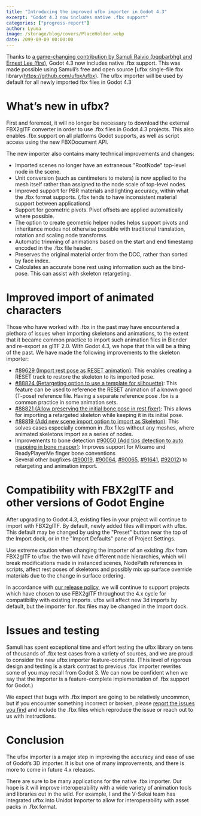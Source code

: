 ```yaml
---
title: "Introducing the improved ufbx importer in Godot 4.3"
excerpt: "Godot 4.3 now includes native .fbx support"
categories: ["progress-report"]
author: Lyuma
image: /storage/blog/covers/PlaceHolder.webp
date: 2099-09-09 00:00:00
---
```


Thanks to [a game-changing contribution by Samuli Raivio (bqqbarbhg) and Ernest Lee (fire)](https://github.com/godotengine/godot/pull/81746), Godot 4.3 now includes native .fbx support. This was made possible using Samuli’s free and open source [ufbx single-file fbx library(https://github.com/ufbx/ufbx). The ufbx importer will be used by default for all newly imported fbx files in Godot 4.3

# What’s new in ufbx?

First and foremost, it will no longer be necessary to download the external FBX2glTF converter in order to use .fbx files in Godot 4.3 projects. This also enables .fbx support on all platforms Godot supports, as well as script access using the new FBXDocument API.

The new importer also contains many technical improvements and changes:
* Imported scenes no longer have an extraneous "RootNode" top-level node in the scene.
* Unit conversion (such as centimeters to meters)  is now applied to the mesh itself rather than assigned to the node scale of top-level nodes.
* Improved support for PBR materials and lighting accuracy, within what the .fbx format supports. (.fbx tends to have inconsistent material support between applications)
* Support for geometric pivots. Pivot offsets are applied automatically where possible.
* The option to create geometric helper nodes helps support pivots and inheritance modes not otherwise possible with traditional translation, rotation and scaling node transforms.
* Automatic trimming of animations based on the start and end timestamp encoded in the .fbx file header.
* Preserves the original material order from the DCC, rather than sorted by face index.
* Calculates an accurate bone rest using information such as the bind-pose. This can assist with skeleton retargeting.

# Improved import of animated characters

Those who have worked with .fbx in the past may have encountered a plethora of issues when importing skeletons and animations, to the extent that it became common practice to import such animation files in Blender and re-export as glTF 2.0. WIth Godot 4.3, we hope that this will be a thing of the past. We have made the following improvements to the skeleton importer:

* [#89629 (Import rest pose as RESET animation)](https://github.com/godotengine/godot/pull/89629): This enables creating a RESET track to restore the skeleton to its imported pose. 
* [#88824 (Retargeting option to use a template for silhouette)](https://github.com/godotengine/godot/pull/88824): This feature can be used to reference the RESET animation of a known good (T-pose) reference file. Having a separate reference pose .fbx is a common practice in some animation sets.
* [#88821 (Allow preserving the initial bone pose in rest fixer)](https://github.com/godotengine/godot/pull/88821): This allows for importing a retargeted skeleton while keeping it in its initial pose.
* [#88819 (Add new scene import option to import as Skeleton)](https://github.com/godotengine/godot/pull/88819): This solves cases especially common in .fbx files without any meshes, where animated skeletons import as a series of nodes.
* Improvements to bone detection [#90050 (Add tips detection to auto mapping in bone mapper)](https://github.com/godotengine/godot/pull/90050): Improves support for Mixamo and ReadyPlayerMe finger bone conventions
* Several other bugfixes ([#90019](https://github.com/godotengine/godot/pull/90019), [#90064](https://github.com/godotengine/godot/pull/90064), [#90065](https://github.com/godotengine/godot/pull/90065), [#91641](https://github.com/godotengine/godot/pull/91641), [#92012](https://github.com/godotengine/godot/pull/92012)) to retargeting and animation import.

# Compatibility with FBX2glTF and other versions of Godot Engine

After upgrading to Godot 4.3, existing files in your project will continue to import with FBX2glTF. By default, newly added files will import with ufbx. This default may be changed by using the "Preset" button near the top of the Import dock, or in the "Import Defaults" pane of Project Settings.

Use extreme caution when changing the importer of an existing .fbx from FBX2glTF to ufbx: the two will have different node hierarchies, which will break modifications made in instanced scenes, NodePath references in scripts, affect rest poses of skeletons and possibly mix up surface override materials due to the change in surface ordering.

In accordance with [our release policy](https://docs.godotengine.org/en/stable/about/release_policy.html#what-are-the-criteria-for-compatibility-across-engine-versions), we will continue to support projects which have chosen to use FBX2glTF throughout the 4.x cycle for compatibility with existing imports. ufbx will affect new 3d imports by default, but the importer for .fbx files may be changed in the Import dock.

# Issues and testing

Samuli has spent exceptional time and effort testing the ufbx library on tens of thousands of .fbx test cases from a variety of sources, and we are proud to consider the new ufbx importer feature-complete. (This level of rigorous design and testing is a stark contrast to previous .fbx importer rewrites some of you may recall from Godot 3. We can now be confident when we say that the importer is a feature-complete implementation of .fbx support for Godot.)

We expect that bugs with .fbx import are going to be relatively uncommon, but if you encounter something incorrect or broken, please [report the issues you find](/godotengine/godot/issues) and include the .fbx files which reproduce the issue or reach out to us with instructions.

# Conclusion

The ufbx importer is a major step in improving the accuracy and ease of use of Godot’s 3D importer. It is but one of many improvements, and there is more to come in future 4.x releases.

There are sure to be many applications for the native .fbx importer. Our hope is it will improve interoperability with a wide variety of animation tools and libraries out in the wild. For example, I and the V-Sekai team has integrated ufbx into Unidot Importer to allow for interoperability with asset packs in .fbx format.
